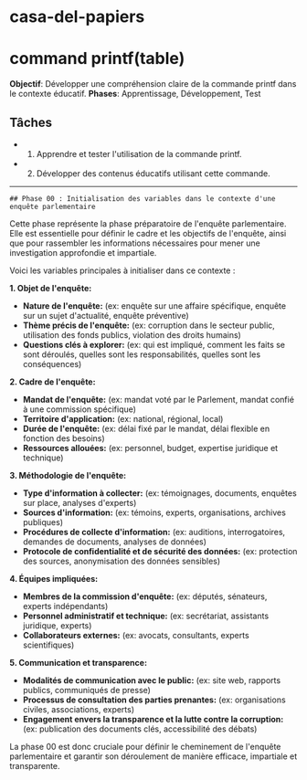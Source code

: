 
# casa-del-papiers
# command printf(table<th/>)
**Objectif**: Développer une compréhension claire de la commande printf dans le contexte éducatif.
**Phases**: Apprentissage, Développement, Test

## Tâches
- 1. Apprendre et tester l'utilisation de la commande printf.
- 2. Développer des contenus éducatifs utilisant cette commande.

---
    ## Phase 00 : Initialisation des variables dans le contexte d'une enquête parlementaire

Cette phase représente la phase préparatoire de l'enquête parlementaire. Elle est essentielle pour définir le cadre et les objectifs de l'enquête, ainsi que pour rassembler les informations nécessaires pour mener une investigation approfondie et impartiale. 

Voici les variables principales à initialiser dans ce contexte :

**1. Objet de l'enquête:**

* **Nature de l'enquête:** (ex: enquête sur une affaire spécifique, enquête sur un sujet d'actualité, enquête préventive)
* **Thème précis de l'enquête:** (ex: corruption dans le secteur public, utilisation des fonds publics, violation des droits humains)
* **Questions clés à explorer:** (ex: qui est impliqué, comment les faits se sont déroulés, quelles sont les responsabilités, quelles sont les conséquences)

**2. Cadre de l'enquête:**

* **Mandat de l'enquête:** (ex: mandat voté par le Parlement, mandat confié à une commission spécifique)
* **Territoire d'application:** (ex: national, régional, local)
* **Durée de l'enquête:** (ex: délai fixé par le mandat, délai flexible en fonction des besoins)
* **Ressources allouées:** (ex: personnel, budget, expertise juridique et technique)

**3. Méthodologie de l'enquête:**

* **Type d'information à collecter:** (ex: témoignages, documents, enquêtes sur place, analyses d'experts)
* **Sources d'information:** (ex: témoins, experts, organisations, archives publiques)
* **Procédures de collecte d'information:** (ex: auditions, interrogatoires, demandes de documents, analyses de données)
* **Protocole de confidentialité et de sécurité des données:** (ex: protection des sources, anonymisation des données sensibles)

**4. Équipes impliquées:**

* **Membres de la commission d'enquête:** (ex: députés, sénateurs, experts indépendants)
* **Personnel administratif et technique:** (ex: secrétariat, assistants juridique, experts)
* **Collaborateurs externes:** (ex: avocats, consultants, experts scientifiques)

**5. Communication et transparence:**

* **Modalités de communication avec le public:** (ex: site web, rapports publics, communiqués de presse)
* **Processus de consultation des parties prenantes:** (ex: organisations civiles, associations, experts)
* **Engagement envers la transparence et la lutte contre la corruption:** (ex: publication des documents clés, accessibilité des débats)

La phase 00 est donc cruciale pour définir le cheminement de l'enquête parlementaire et garantir son déroulement de manière efficace, impartiale et transparente. 



